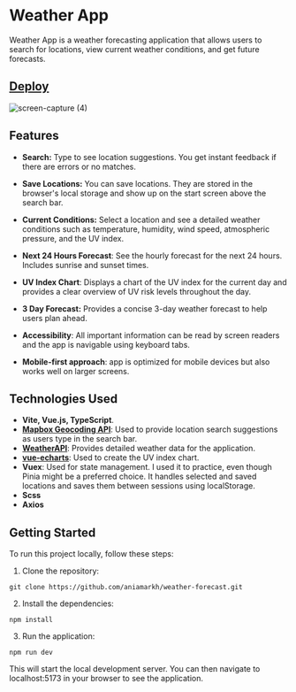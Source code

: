 # Weather App

Weather App is a weather forecasting application that allows users to search for locations, view current weather conditions, and get future forecasts.

## [Deploy](https://weather-forecast-aniamarkh.vercel.app/)

![screen-capture (4)](https://github.com/aniamarkh/weather-forecast/assets/93217444/5aa7e420-f8c2-435a-aff0-dc808bd00efd)

## Features

- **Search:** Type to see location suggestions. You get instant feedback if there are errors or no matches.

- **Save Locations:** You can save locations. They are stored in the browser's local storage and show up on the start screen above the search bar.

- **Current Conditions:** Select a location and see a detailed weather conditions such as temperature, humidity, wind speed, atmospheric pressure, and the UV index.

- **Next 24 Hours Forecast**: See the hourly forecast for the next 24 hours. Includes sunrise and sunset times.

- **UV Index Chart**: Displays a chart of the UV index for the current day and provides a clear overview of UV risk levels throughout the day.

- **3 Day Forecast:** Provides a concise 3-day weather forecast to help users plan ahead.

- **Accessibility**: All important information can be read by screen readers and the app is navigable using keyboard tabs.

- **Mobile-first approach**: app is optimized for mobile devices but also works well on larger screens.

## Technologies Used

- **Vite, Vue.js, TypeScript**.
- **[Mapbox Geocoding API](https://docs.mapbox.com/api/search/geocoding/)**: Used to provide location search suggestions as users type in the search bar.
- **[WeatherAPI](https://www.weatherapi.com/)**: Provides detailed weather data for the application.
- **[vue-echarts](https://vue-echarts.dev/)**: Used to create the UV index chart.
- **Vuex**: Used for state management. I used it to practice, even though Pinia might be a preferred choice. It handles selected and saved locations and saves them between sessions using localStorage.
- **Scss**
- **Axios**

## Getting Started

To run this project locally, follow these steps:

1. Clone the repository:

`git clone https://github.com/aniamarkh/weather-forecast.git`

2. Install the dependencies:

`npm install`

3. Run the application:

`npm run dev`

This will start the local development server. You can then navigate to localhost:5173 in your browser to see the application.
